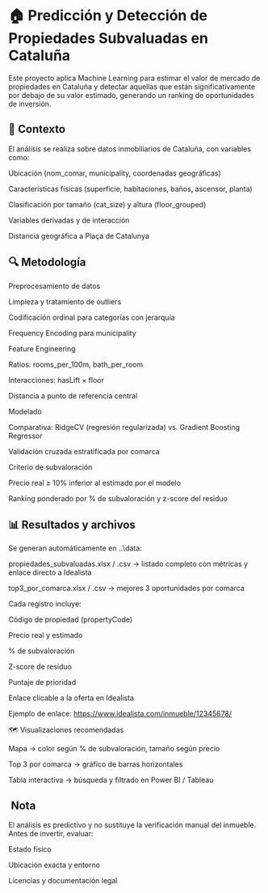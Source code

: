 #  🏠 Predicción y Detección de Propiedades Subvaluadas en Cataluña

Este proyecto aplica Machine Learning para estimar el valor de mercado de propiedades en Cataluña y detectar aquellas que están significativamente por debajo de su valor estimado, generando un ranking de oportunidades de inversión.

## 📍 Contexto

El análisis se realiza sobre datos inmobiliarios de Cataluña, con variables como:

Ubicación (nom_comar, municipality, coordenadas geográficas)

Características físicas (superficie, habitaciones, baños, ascensor, planta)

Clasificación por tamaño (cat_size) y altura (floor_grouped)

Variables derivadas y de interacción

Distancia geográfica a Plaça de Catalunya

## 🔍 Metodología

Preprocesamiento de datos

Limpieza y tratamiento de outliers

Codificación ordinal para categorías con jerarquía

Frequency Encoding para municipality

Feature Engineering

Ratios: rooms_per_100m, bath_per_room

Interacciones: hasLift × floor

Distancia a punto de referencia central

Modelado

Comparativa: RidgeCV (regresión regularizada) vs. Gradient Boosting Regressor

Validación cruzada estratificada por comarca

Criterio de subvaloración

Precio real ≥ 10% inferior al estimado por el modelo

Ranking ponderado por % de subvaloración y z-score del residuo

## 📊 Resultados y archivos

Se generan automáticamente en ..\data:

propiedades_subvaluadas.xlsx / .csv → listado completo con métricas y enlace directo a Idealista

top3_por_comarca.xlsx / .csv → mejores 3 oportunidades por comarca

Cada registro incluye:

Código de propiedad (propertyCode)

Precio real y estimado

% de subvaloración

Z-score de residuo

Puntaje de prioridad

Enlace clicable a la oferta en Idealista

Ejemplo de enlace:
https://www.idealista.com/inmueble/12345678/

🗺 Visualizaciones recomendadas

Mapa → color según % de subvaloración, tamaño según precio

Top 3 por comarca → gráfico de barras horizontales

Tabla interactiva → búsqueda y filtrado en Power BI / Tableau

## ️ Nota

El análisis es predictivo y no sustituye la verificación manual del inmueble. Antes de invertir, evaluar:

Estado físico

Ubicación exacta y entorno

Licencias y documentación legal